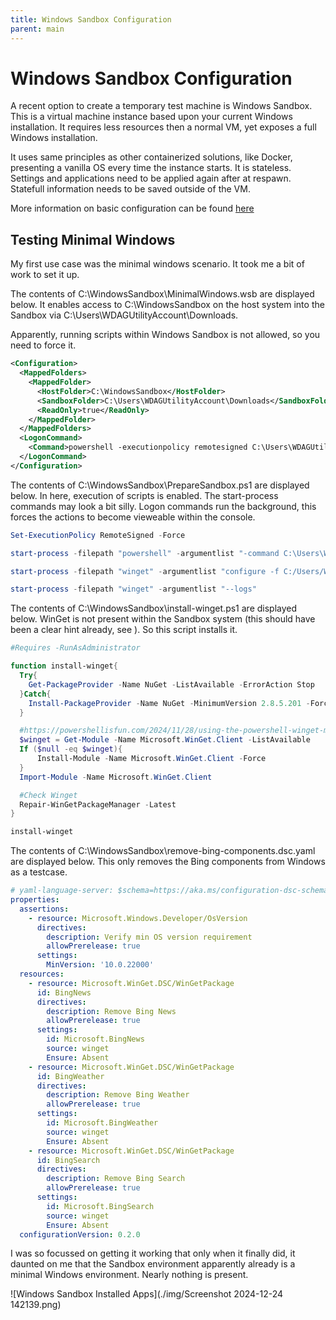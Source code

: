 ```yaml
---
title: Windows Sandbox Configuration
parent: main
---
```


# Windows Sandbox Configuration

A recent option to create a temporary test machine is Windows Sandbox. This is a virtual machine instance based upon your current Windows installation. It requires less resources then a normal VM, yet exposes a full Windows installation. 

It uses same principles as other containerized solutions, like Docker, presenting a vanilla OS every time the instance starts. It is stateless. Settings and applications need to be applied again after at respawn. Statefull information needs to be saved outside of the VM.

More information on basic configuration can be found [here](https://learn.microsoft.com/en-us/windows/security/application-security/application-isolation/windows-sandbox/windows-sandbox-configure-using-wsb-file)

## Testing Minimal Windows

My first use case was the minimal windows scenario. It took me a bit of work to set it up. 

The contents of C:\WindowsSandbox\MinimalWindows.wsb are displayed below. It enables access to C:\WindowsSandbox on the host system into the Sandbox via C:\Users\WDAGUtilityAccount\Downloads.

Apparently, running scripts within Windows Sandbox is not allowed, so you need to force it.

```XML
<Configuration>
  <MappedFolders>
    <MappedFolder>
      <HostFolder>C:\WindowsSandbox</HostFolder>
      <SandboxFolder>C:\Users\WDAGUtilityAccount\Downloads</SandboxFolder>
      <ReadOnly>true</ReadOnly>
    </MappedFolder>
  </MappedFolders>
  <LogonCommand>
    <Command>powershell -executionpolicy remotesigned C:\Users\WDAGUtilityAccount\Downloads\PrepareSandbox.ps1</Command>
  </LogonCommand>
</Configuration>
```

The contents of C:\WindowsSandbox\PrepareSandbox.ps1 are displayed below. In here, execution of scripts is enabled. The start-process commands may look a bit silly. Logon commands run the background, 
this forces the actions to become vieweable within the console. 

```PowerShell
Set-ExecutionPolicy RemoteSigned -Force

start-process -filepath "powershell" -argumentlist "-command C:\Users\WDAGUtilityAccount\Downloads\install-winget.ps1"  -Wait

start-process -filepath "winget" -argumentlist "configure -f C:/Users/WDAGUtilityAccount/Downloads/remove-bing-components.dsc.yaml --disable-interactivity --wait"

start-process -filepath "winget" -argumentlist "--logs" 
``` 

The contents of C:\WindowsSandbox\install-winget.ps1 are displayed below. WinGet is not present within the Sandbox system (this should have been a clear hint already, see ). So this script installs it.

```PowerShell
#Requires -RunAsAdministrator

function install-winget{
  Try{
    Get-PackageProvider -Name NuGet -ListAvailable -ErrorAction Stop
  }Catch{
    Install-PackageProvider -Name NuGet -MinimumVersion 2.8.5.201 -Force
  }

  #https://powershellisfun.com/2024/11/28/using-the-powershell-winget-module/
  $winget = Get-Module -Name Microsoft.WinGet.Client -ListAvailable
  If ($null -eq $winget){
      Install-Module -Name Microsoft.WinGet.Client -Force
  }
  Import-Module -Name Microsoft.WinGet.Client

  #Check Winget
  Repair-WinGetPackageManager -Latest
}

install-winget
```

The contents of C:\WindowsSandbox\remove-bing-components.dsc.yaml are displayed below. This only removes the Bing components from Windows as a testcase.

```YAML
# yaml-language-server: $schema=https://aka.ms/configuration-dsc-schema/0.2
properties:
  assertions:
    - resource: Microsoft.Windows.Developer/OsVersion
      directives:
        description: Verify min OS version requirement
        allowPrerelease: true
      settings:
        MinVersion: '10.0.22000'
  resources:
    - resource: Microsoft.WinGet.DSC/WinGetPackage
      id: BingNews
      directives:
        description: Remove Bing News
        allowPrerelease: true
      settings:
        id: Microsoft.BingNews
        source: winget
        Ensure: Absent
    - resource: Microsoft.WinGet.DSC/WinGetPackage
      id: BingWeather
      directives:
        description: Remove Bing Weather
        allowPrerelease: true
      settings:
        id: Microsoft.BingWeather
        source: winget
        Ensure: Absent
    - resource: Microsoft.WinGet.DSC/WinGetPackage
      id: BingSearch
      directives:
        description: Remove Bing Search
        allowPrerelease: true
      settings:
        id: Microsoft.BingSearch
        source: winget
        Ensure: Absent
  configurationVersion: 0.2.0
```

I was so focussed on getting it working that only when it finally did, it daunted on me that the Sandbox environment apparently already is a minimal Windows environment. Nearly nothing is present.

![Windows Sandbox Installed Apps](./img/Screenshot 2024-12-24 142139.png)